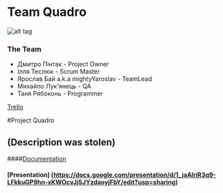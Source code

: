 ﻿# Team Quadro

![alt tag](https://github.com/mightyYaroslav/groupdynamics/blob/logo/Quadro%20logo.jpg)

### The Team
* Дмитро Пінтак - Project Owner
* Ілля Теслюк - Scrum Master
* Ярослав Бай a.k.a mightyYaroslav - TeamLead
* Михайло Лук'янець - QA
* Таня Рябоконь - Programmer

[Trello](https://trello.com/b/XTGvnfa2/quadrocopter-project)


#Project Quadro
## (Description was stolen)
####[Documentation](https://docs.google.com/document/d/1-RFvluZsk-pI2bkxTMO4GHAuLf_YTlzBvsP4dq3NmGI/edit)
#### [Presentation] (https://docs.google.com/presentation/d/1_jaAlriR3q9-LFkkuGP9hn-xKWOcvJjSJYzdaoyjFbY/edit?usp=sharing)
